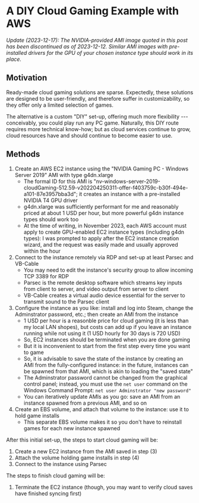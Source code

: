 # A DIY Cloud Gaming Example with AWS

_Update (2023-12-17): The NVIDIA-provided AMI image quoted in this post has been discontinued as of 2023-12-12. Similar AMI images with pre-installed drivers for the GPU of your chosen instance type should work in its place._

## Motivation

Ready-made cloud gaming solutions are sparse.
Expectedly, these solutions are designed to be user-friendly, and therefore suffer in customizability, so they offer only a limited selection of games.

The alternative is a custom "DIY" set-up, offering much more flexibility --- conceivably, you could play run any PC game.
Naturally, this DIY route requires more technical know-how; but as cloud services continue to grow, cloud resources have and should continue to become easier to use.

## Methods

1. Create an AWS EC2 instance using the "NVIDIA Gaming PC - Windows Server 2019" AMI with type g4dn.xlarge
    - The formal ID for this AMI is "nv-windows-server-2019-cloudGaming-512.59-v202204250311-offer-f403759c-b30f-494e-a101-87e3957bba3d"; it creates an instance with a pre-installed NVIDIA T4 GPU driver
    - g4dn.xlarge was sufficiently performant for me and reasonably priced at about 1 USD per hour, but more powerful g4dn instance types should work too
    - At the time of writing, in November 2023, each AWS account must apply to create GPU-enabled EC2 instance types (including g4dn types): I was prompted to apply after the EC2 instance creation wizard, and the request was easily made and usually approved within the hour
2. Connect to the instance remotely via RDP and set-up at least Parsec and VB-Cable
    - You may need to edit the instance's security group to allow incoming TCP 3389 for RDP
    - Parsec is the remote desktop software which streams key inputs from client to server, and video output from server to client
    - VB-Cable creates a virtual audio device essential for the server to transmit sound to the Parsec client
3. Configure the instance as you like: install and log into Steam, change the Adminstrator password, etc.; then create an AMI from the instance
    - 1 USD per hour is a reasonble price for cloud gaming (it is less than my local LAN shopes), but costs can add up if you leave an instance running while not using it (1 USD hourly for 30 days is 720 USD)
    - So, EC2 instances should be terminated when you are done gaming
    - But it is inconvenient to start from the first step every time you want to game
    - So, it is advisable to save the state of the instance by creating an AMI from the fully-configured instance: in the future, instances can be spawned from that AMI, which is akin to loading the "saved state"
    - The Adminstrator password cannot be changed from the graphical control panel; instead, you must use the `net user` command on the Windows Command Prompt: `net user Adminstrator "new password"`
    - You can iteratively update AMIs as you go: save an AMI from an instance spawned from a previous AMI, and so on
4. Create an EBS volume, and attach that volume to the instance: use it to hold game installs
    - This separate EBS volume makes it so you don't have to reinstall games for each new instance spawned
  
After this initial set-up, the steps to start cloud gaming will be:

1. Create a new EC2 instance from the AMI saved in step (3)
2. Attach the volume holding game installs in step (4)
3. Connect to the instance using Parsec

The steps to finish cloud gaming will be:

1. Terminate the EC2 instance (though, you may want to verify cloud saves have finished syncing first)
